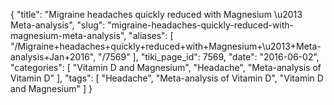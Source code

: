 {
    "title": "Migraine headaches quickly reduced with Magnesium \u2013 Meta-analysis",
    "slug": "migraine-headaches-quickly-reduced-with-magnesium-meta-analysis",
    "aliases": [
        "/Migraine+headaches+quickly+reduced+with+Magnesium+\u2013+Meta-analysis+Jan+2016",
        "/7569"
    ],
    "tiki_page_id": 7569,
    "date": "2016-06-02",
    "categories": [
        "Vitamin D and Magnesium",
        "Headache",
        "Meta-analysis of Vitamin D"
    ],
    "tags": [
        "Headache",
        "Meta-analysis of Vitamin D",
        "Vitamin D and Magnesium"
    ]
}